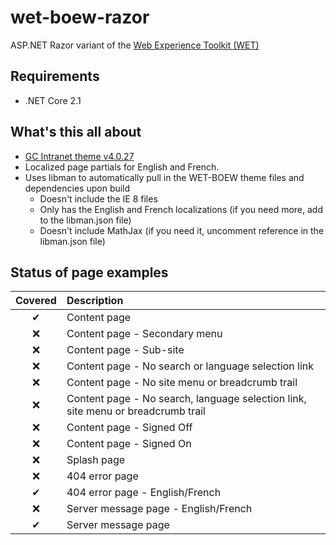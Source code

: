 # wet-boew-razor
ASP.NET Razor variant of the [Web Experience Toolkit (WET) ](https://github.com/wet-boew/)

## Requirements
* .NET Core 2.1

## What's this all about
* [GC Intranet theme v4.0.27](https://wet-boew.github.io/themes-dist/theme-gc-intranet/index-en.html#en)
* Localized page partials for English and French.
* Uses libman to automatically pull in the WET-BOEW theme files and dependencies upon build
  * Doesn't include the IE 8 files
  * Only has the English and French localizations (if you need more, add to the libman.json file)
  * Doesn't include MathJax (if you need it, uncomment reference in the libman.json file)
  
 ## Status of page examples
 |    Covered     |  Description
 |:--------------:|:--------------
  ✔              | Content page
  ❌              | Content page - Secondary menu
  ❌              | Content page - Sub-site
  ❌              | Content page - No search or language selection link
  ❌              | Content page - No site menu or breadcrumb trail
  ❌               | Content page - No search, language selection link, site menu or breadcrumb trail
  ❌              | Content page - Signed Off
  ❌              | Content page - Signed On
  ❌              | Splash page
  ❌              | 404 error page
  ✔               | 404 error page - English/French
  ❌              | Server message page - English/French
  ✔               | Server message page
